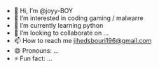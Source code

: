 - 👋 Hi, I’m @joyy-BOY
- 👀 I’m interested in coding gaming / malwarre
- 🌱 I’m currently learning python
- 💞️ I’m looking to collaborate on ...
- 📫 How to reach me jihedsbouri196@gmail.com
- 😄 Pronouns: ...
- ⚡ Fun fact: ...

<!---
joyy-BOY/joyy-BOY is a ✨ special ✨ repository because its `README.md` (this file) appears on your GitHub profile.
You can click the Preview link to take a look at your changes.
--->
